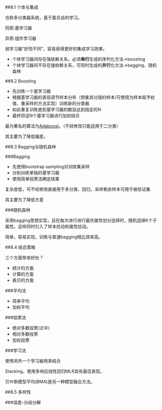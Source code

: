 ##8.1 个体与集成

也称多分类器系统，基于委员会的学习。

同质:基学习器

异质:组件学习器

弱学习器“好而不同”，容易获得更好的集成学习效果。

* 个体学习器间存在强依赖关系，必须**串行**生成的序列化方法->boosting
* 个体学习器间不存在强依赖关系，可同时生成的**并行**化方法->bagging、随机森林

##8.2 Boosting

* 先训练一个基学习器
* 根据基学习器的表现调节样本分布（侧重其分错的样本/可使用为样本赋予权值、重采样的方法实现）训练新的分类器
* 如此重复训练直到基学习器的数目达到指定的N
* 最终将这N个基学习器进行加权结合

最为著名的算法为[Adaboost](http://https://github.com/Libaier/ABC/blob/master/%E7%A0%94%E7%A9%B6%E7%94%9F%E8%AF%BE%E7%A8%8B/ML/boosting.pdf)。（不经修改只能适用于二分类）

其主要为了降低偏差。

##8.3 Bagging与随机森林

###Bagging
* 先使用bootstrap sampling对训练集采样
* 分别训练单独的基学习器
* 使用简单投票法确定结果

复杂度低，可不经修改直接用于多分类、回归，采样剩余样本可用于做验证集

其主要为了降低方差

###随机森林

采用bagging思想实现，且在每次进行进行最优属性划分选择时，随机选择K个子属性。这样同时引入了样本扰动和属性扰动。

简单，容易实现，训练与普通bagging相比效率高。

##8.4 结合策略

三个方面带来好处？

* 统计的方面
* 计算的方面
* 表示的方面

###平均法

* 简单平均
* 加权平均

###投票法

* 绝对多数投票(过半)
* 相对多数投票
* 加权投票

###学习法

使用另外一个学习器用来结合

Stacking，使用多响应线性回归MLR具有最佳表现。

贝叶斯模型平均(BMA)是另一种模型融合方法。

##8.5 多样性

###误差-分歧分解